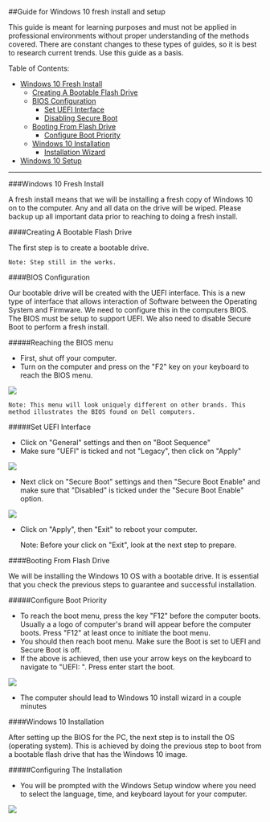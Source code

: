 ##Guide for Windows 10 fresh install and setup

This guide is meant for learning purposes and must not be applied in professional environments without proper understanding of the methods covered. There are constant changes to these types of guides, so it is best to research current trends. Use this guide as a basis.

Table of Contents:
- [Windows 10 Fresh Install](###windows-10-fresh-install)
	- [Creating A  Bootable Flash Drive](#boot-drive)
	- [BIOS Configuration](#bios)
		- [Set UEFI Interface](#uefi)
		- [Disabling Secure Boot](#secure-boot)
	- [Booting From Flash Drive](#boot-from)
		- [Configure Boot Priority](#priority)
	- [Windows 10 Installation](####Windows-10-Installation)
		- [Installation Wizard](#wizard)
- [Windows 10 Setup](#setup)

---

###Windows 10 Fresh Install

A fresh install means that we will be installing a fresh copy of Windows 10 on to the computer. Any and all data on the drive will be wiped. Please backup up all important data prior to reaching to doing a fresh install.

####Creating A Bootable Flash Drive

The first step is to create a bootable drive.

	Note: Step still in the works.

####BIOS Configuration

Our bootable drive will be created with the UEFI interface. This is a new type of interface that allows interaction of Software between the Operating System and Firmware. We need to configure this in the computers BIOS. The BIOS must be setup to support UEFI. We also need to disable Secure Boot to perform a fresh install.

#####Reaching the BIOS menu
- First, shut off your computer.
- Turn on the computer and press on the "F2" key on your keyboard to reach the BIOS menu.

![](https://philipyip.files.wordpress.com/2016/07/dell-business-uefi-bios.png?w=920&h=522)

	Note: This menu will look uniquely different on other brands. This method illustrates the BIOS found on Dell computers.

#####Set UEFI Interface
- Click on "General" settings and then on "Boot Sequence"
- Make sure "UEFI" is ticked and not "Legacy", then click on "Apply"

![](https://static.spiceworks.com/shared/post/0021/8341/UEFI_BIOS_Boot_Select.png)

- Next click on "Secure Boot" settings and then "Secure Boot Enable" and make sure that "Disabled" is ticked under the "Secure Boot Enable" option.

![](https://kbimg.dell.com/library/KB/DELL_ORGANIZATIONAL_GROUPS/DELL_GLOBAL/Content%20Team/UEFI_BIOS_SecureBoot_Disabled.png)

- Click on "Apply", then "Exit" to reboot your computer.

	Note: Before your click on "Exit", look at the next step to prepare.

####Booting From Flash Drive

We will be installing the Windows 10 OS with a bootable drive. It is essential that you check the previous steps to guarantee and successful installation.

#####Configure Boot Priority
- To reach the boot menu, press the key "F12" before the computer boots. Usually a a logo of computer's brand will appear before the computer boots. Press "F12" at least once to initiate the boot menu.
- You should then reach boot menu. Make sure the Boot is set to UEFI and Secure Boot is off.
- If the above is achieved, then use your arrow keys on the keyboard to navigate to "UEFI: <YOURFLASHDRIVESNAME>". Press enter start the boot.

![](https://i.imgur.com/0h7t5tZ.png)

- The computer should lead to Windows 10 install wizard in a couple minutes

####Windows 10 Installation

After setting up the BIOS for the PC, the next step is to install the OS (operating system). This is achieved by doing the previous step to boot from a bootable flash drive that has the Windows 10 image.

#####Configuring The Installation
- You will be prompted with the Windows Setup window where you need to select the language, time, and keyboard layout for your computer.

![](https://www.itechguides.com/wp-content/uploads/2019/04/Download-Windows-10-10-select-language-timea-currency-and-keyboard-to-install-.png)

